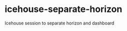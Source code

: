 icehouse-separate-horizon
=========================

Icehouse session to separate horizon and dashboard
